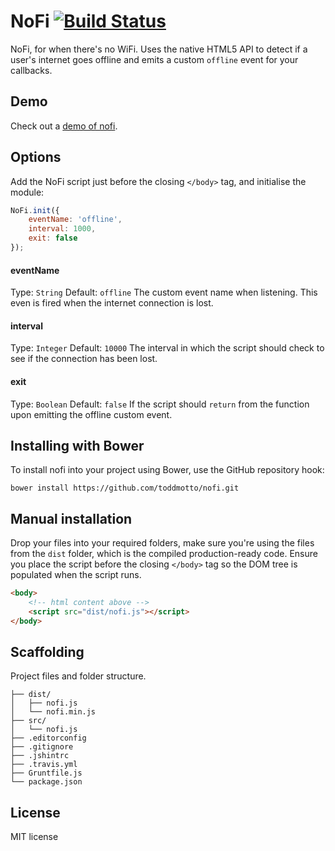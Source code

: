 # NoFi [![Build Status](https://travis-ci.org/toddmotto/nofi.png)](https://travis-ci.org/toddmotto/nofi)

NoFi, for when there's no WiFi. Uses the native HTML5 API to detect if a user's internet goes offline and emits a custom `offline` event for your callbacks.

## Demo
Check out a [demo of nofi](http://toddmotto.com/labs/nofi).

## Options
Add the NoFi script just before the closing `</body>` tag, and initialise the module:

```javascript
NoFi.init({
    eventName: 'offline',
    interval: 1000,
    exit: false
});
```

#### eventName
Type: `String` Default: `offline`
The custom event name when listening. This even is fired when the internet connection is lost.

#### interval
Type: `Integer` Default: `10000`
The interval in which the script should check to see if the connection has been lost.

#### exit
Type: `Boolean` Default: `false`
If the script should `return` from the function upon emitting the offline custom event.

## Installing with Bower
To install nofi into your project using Bower, use the GitHub repository hook:

```
bower install https://github.com/toddmotto/nofi.git
```

## Manual installation
Drop your files into your required folders, make sure you're using the files from the `dist` folder, which is the compiled production-ready code. Ensure you place the script before the closing `</body>` tag so the DOM tree is populated when the script runs.
	
```html
<body>
	<!-- html content above -->
	<script src="dist/nofi.js"></script>
</body>
```

## Scaffolding
Project files and folder structure.

```
├── dist/
│   ├── nofi.js
│   └── nofi.min.js
├── src/
│   └── nofi.js
├── .editorconfig
├── .gitignore
├── .jshintrc
├── .travis.yml
├── Gruntfile.js
└── package.json
```

## License
MIT license
